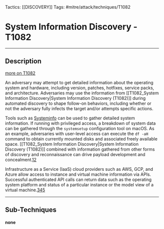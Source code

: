Tactics: [[DISCOVERY]]
Tags: #mitre/attack/techniques/T1082  

# System Information Discovery - T1082
---
## Description
[more on T1082](https://attack.mitre.org/techniques/T1082)

An adversary may attempt to get detailed information about the operating system and hardware, including version, patches, hotfixes, service packs, and architecture. Adversaries may use the information from [[T1082_System Information Discovery|System Information Discovery (T1082)]] during automated discovery to shape follow-on behaviors, including whether or not the adversary fully infects the target and/or attempts specific actions.

Tools such as [Systeminfo](https://attack.mitre.org/software/S0096) can be used to gather detailed system information. If running with privileged access, a breakdown of system data can be gathered through the `systemsetup` configuration tool on macOS. As an example, adversaries with user-level access can execute the `df -aH` command to obtain currently mounted disks and associated freely available space. [[T1082_System Information Discovery|System Information Discovery (T1082)]] combined with information gathered from other forms of discovery and reconnaissance can drive payload development and concealment.[1](https://www.sentinelone.com/blog/trail-osx-fairytale-adware-playing-malware/)[2](https://labs.sentinelone.com/20-common-tools-techniques-used-by-macos-threat-actors-malware/)

Infrastructure as a Service (IaaS) cloud providers such as AWS, GCP, and Azure allow access to instance and virtual machine information via APIs. Successful authenticated API calls can return data such as the operating system platform and status of a particular instance or the model view of a virtual machine.[3](https://docs.aws.amazon.com/cli/latest/reference/ssm/describe-instance-information.html)[4](https://cloud.google.com/compute/docs/reference/rest/v1/instances)[5](https://docs.microsoft.com/en-us/rest/api/compute/virtualmachines/get)

---
## Sub-Techniques

#### none
